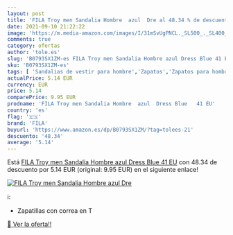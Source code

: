 ```yaml
---
layout: post
title: 'FILA Troy men Sandalia Hombre  azul  Dre al 48.34 % de descuento'
date: 2021-09-10 21:22:22
image: 'https://m.media-amazon.com/images/I/31mSvUgPNCL._SL500_._SL400_.jpg'
comments: true
category: ofertas
author: 'tole.es'
slug: 'B0793SX1ZM-es FILA Troy men Sandalia Hombre azul Dress Blue 41 EU'
sku: 'B0793SX1ZM-es'
tags: [ 'Sandalias de vestir para hombre','Zapatos','Zapatos para hombre','Zapatos y complementos','fila','sandalia', ]
actualPrice: 5.14 EUR
currency: EUR
price: 5.14
comparePrice: 9.95 EUR
prodname: 'FILA Troy men Sandalia Hombre  azul  Dress Blue   41 EU'
country: 'es'
flag: '🇪🇸'
brand: 'FILA'
buyurl: 'https://www.amazon.es/dp/B0793SX1ZM/?tag=tolees-21'
descuento: '48.34'
average: '5.14'
---
```


Está [FILA Troy men Sandalia Hombre  azul  Dress Blue   41 EU](https://www.amazon.es/dp/B0793SX1ZM/?tag=tolees-21) con 48.34 de descuento por 5.14 EUR (original: 9.95 EUR) en el siguiente enlace!

[![FILA Troy men Sandalia Hombre  azul  Dre](https://m.media-amazon.com/images/I/31mSvUgPNCL._SL500_._SL400_.jpg)](https://www.amazon.es/dp/B0793SX1ZM/?tag=tolees-21)

ℹ️:

- Zapatillas con correa en T

[🛒 Ver la oferta!!](https://www.amazon.es/dp/B0793SX1ZM/?tag=tolees-21)
